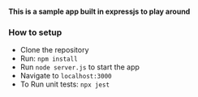 #### This is a sample app built in expressjs to play around

### How to setup
- Clone the repository
- Run: ```npm install```
- Run ```node server.js``` to start the app
- Navigate to ```localhost:3000```
- To Run unit tests: ```npx jest```